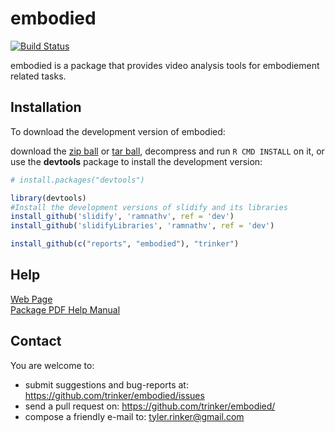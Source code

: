 embodied
=======

[![Build Status](https://travis-ci.org/trinker/embodied.png?branch=master)](https://travis-ci.org/trinker/embodied)

embodied is a package that provides video analysis tools for embodiement related tasks.

## Installation

To download the development version of embodied:


download the [zip ball](https://github.com/trinker/embodied/zipball/master) or [tar ball](https://github.com/trinker/embodied/tarball/master), decompress and run `R CMD INSTALL` on it, or use the **devtools** package to install the development version:


```r
# install.packages("devtools")

library(devtools)
#Install the development versions of slidify and its libraries
install_github('slidify', 'ramnathv', ref = 'dev')
install_github('slidifyLibraries', 'ramnathv', ref = 'dev')

install_github(c("reports", "embodied"), "trinker")
```

## Help
  
[Web Page](http://trinker.github.com/embodied/)      
[Package PDF Help Manual](https://dl.dropbox.com/u/61803503/embodied.pdf)      

## Contact

You are welcome to:
* submit suggestions and bug-reports at: <https://github.com/trinker/embodied/issues>
* send a pull request on: <https://github.com/trinker/embodied/>
* compose a friendly e-mail to: <tyler.rinker@gmail.com>
